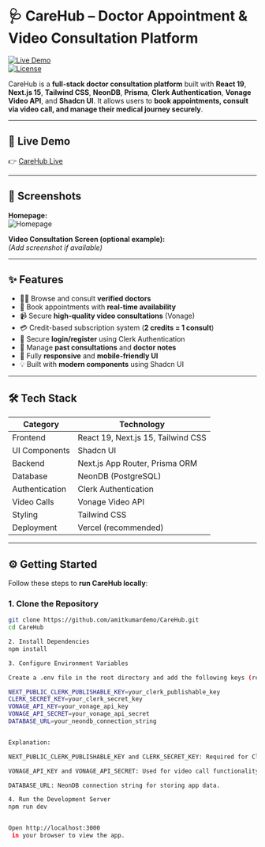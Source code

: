 # 🩺 CareHub – Doctor Appointment & Video Consultation Platform

[![Live Demo](https://img.shields.io/badge/Live-Demo-blue)](https://care-hub-seven.vercel.app/)  
[![License](https://img.shields.io/badge/License-MIT-green)]()  

CareHub is a **full-stack doctor consultation platform** built with **React 19**, **Next.js 15**, **Tailwind CSS**, **NeonDB**, **Prisma**, **Clerk Authentication**, **Vonage Video API**, and **Shadcn UI**. It allows users to **book appointments, consult via video call, and manage their medical journey securely**.  

---

## 🚀 Live Demo

👉 [CareHub Live](https://care-hub-seven.vercel.app/)

---

## 📸 Screenshots

**Homepage:**  
![Homepage](https://github.com/amitkumardemo/CareHub/blob/master/Screenshot%202025-06-10%20131341.png)

**Video Consultation Screen (optional example):**  
*(Add screenshot if available)*

---

## ✨ Features

- 🧑‍⚕️ Browse and consult **verified doctors**
- 📅 Book appointments with **real-time availability**
- 📹 Secure **high-quality video consultations** (Vonage)
- 💳 Credit-based subscription system (**2 credits = 1 consult**)
- 🔐 Secure **login/register** using Clerk Authentication
- 📄 Manage **past consultations** and **doctor notes**
- 📱 Fully **responsive** and **mobile-friendly UI**
- 💡 Built with **modern components** using Shadcn UI

---

## 🛠 Tech Stack

| Category            | Technology                      |
|---------------------|---------------------------------|
| Frontend            | React 19, Next.js 15, Tailwind CSS |
| UI Components       | Shadcn UI                        |
| Backend             | Next.js App Router, Prisma ORM   |
| Database            | NeonDB (PostgreSQL)             |
| Authentication      | Clerk Authentication            |
| Video Calls         | Vonage Video API                |
| Styling             | Tailwind CSS                    |
| Deployment          | Vercel (recommended)            |

---

## ⚙️ Getting Started

Follow these steps to **run CareHub locally**:

### 1. Clone the Repository
```bash
git clone https://github.com/amitkumardemo/CareHub.git
cd CareHub

2. Install Dependencies
npm install

3. Configure Environment Variables

Create a .env file in the root directory and add the following keys (replace the placeholders with your actual credentials):

NEXT_PUBLIC_CLERK_PUBLISHABLE_KEY=your_clerk_publishable_key
CLERK_SECRET_KEY=your_clerk_secret_key
VONAGE_API_KEY=your_vonage_api_key
VONAGE_API_SECRET=your_vonage_api_secret
DATABASE_URL=your_neondb_connection_string


Explanation:

NEXT_PUBLIC_CLERK_PUBLISHABLE_KEY and CLERK_SECRET_KEY: Required for Clerk authentication.

VONAGE_API_KEY and VONAGE_API_SECRET: Used for video call functionality.

DATABASE_URL: NeonDB connection string for storing app data.

4. Run the Development Server
npm run dev


Open http://localhost:3000
 in your browser to view the app.

